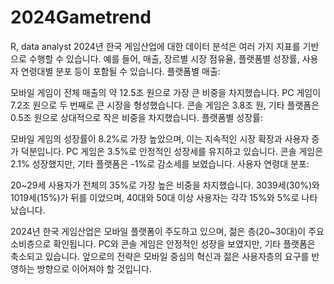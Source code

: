 # 2024Gametrend
R, data analyst
2024년 한국 게임산업에 대한 데이터 분석은 여러 가지 지표를 기반으로 수행할 수 있습니다. 예를 들어, 매출, 장르별 시장 점유율, 플랫폼별 성장률, 사용자 연령대별 분포 등이 포함될 수 있습니다.
플랫폼별 매출:

모바일 게임이 전체 매출의 약 12.5조 원으로 가장 큰 비중을 차지했습니다.
PC 게임이 7.2조 원으로 두 번째로 큰 시장을 형성했습니다.
콘솔 게임은 3.8조 원, 기타 플랫폼은 0.5조 원으로 상대적으로 작은 비중을 차지했습니다.
플랫폼별 성장률:

모바일 게임의 성장률이 8.2%로 가장 높았으며, 이는 지속적인 시장 확장과 사용자 증가 덕분입니다.
PC 게임은 3.5%로 안정적인 성장세를 유지하고 있습니다.
콘솔 게임은 2.1% 성장했지만, 기타 플랫폼은 -1%로 감소세를 보였습니다.
사용자 연령대 분포:

20~29세 사용자가 전체의 35%로 가장 높은 비중을 차지했습니다.
3039세(30%)와 1019세(15%)가 뒤를 이었으며, 40대와 50대 이상 사용자는 각각 15%와 5%로 나타났습니다.

2024년 한국 게임산업은 모바일 플랫폼이 주도하고 있으며, 젊은 층(20~30대)이 주요 소비층으로 확인됩니다. PC와 콘솔 게임은 안정적인 성장을 보였지만, 기타 플랫폼은 축소되고 있습니다. 앞으로의 전략은 모바일 중심의 혁신과 젊은 사용자층의 요구를 반영하는 방향으로 이어져야 할 것입니다.
